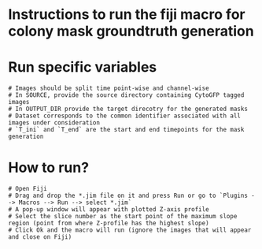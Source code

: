 # Instructions to run the fiji macro for colony mask groundtruth generation
  # Run specific variables
    # Images should be split time point-wise and channel-wise 
    # In SOURCE, provide the source directory containing CytoGFP tagged images
    # In OUTPUT_DIR provide the target direcotry for the generated masks
    # Dataset corresponds to the common identifier associated with all images under consideration 
    # `T_ini` and `T_end` are the start and end timepoints for the mask generation
  # How to run?
    # Open Fiji
    # Drag and drop the *.jim file on it and press Run or go to `Plugins --> Macros --> Run --> select *.jim`
    # A pop-up window will appear with plotted Z-axis profile
    # Select the slice number as the start point of the maximum slope region (point from where Z-profile has the highest slope)
    # Click Ok and the macro will run (ignore the images that will appear and close on Fiji)
  
    
